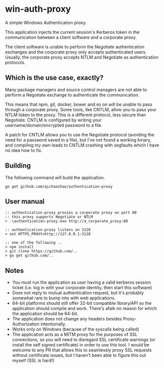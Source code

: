 # win-auth-proxy

A simple Windows Authentication proxy.

This application injects the current session's Kerberos token in the communication between a client software and a corporate proxy.

The client software is unable to perform the Negotiate authentication exchanges and the corporate proxy only accepts authenticated users. Usually, the corporate proxy accepts NTLM and Negotiate as authentication protocols.

## Which is the use case, exactly?

Many package managers and source control managers are not able to perform a Negotiate exchange to authenticate the communication.

This means that npm, git, docker, bower and so on will be unable to pass through a corporate proxy. Some tools, like CNTLM, allow you to pass your NTLM token to the proxy. This is a different protocol, less secure than Negotiate. CNTLM is configured by writing your username/domain/encrypted password to a file.

A patch for CNTLM allows you to use the Negotiate protocol (avoiding the need for a password saved in a file), but I've not found a working binary, and compiling my own leads to CNTLM crashing with segfaults which I have no idea how to fix.

## Building

The following command will build the application.

```
go get github.com/qichaozhao/authentication-proxy
```

## User manual

	:: authentication-proxy proxies a corporate proxy on port 80
	:: this proxy supports Negotiate or NTLM
    > .\authentication-proxy.exe http://a_corporate_proxy:80

    :: authentication-proxy listens on 3128
    > set HTTPS_PROXY=http://127.0.0.1:3128

    :: one of the following ..
    > npm install
    > git clone https://github.com/..
    > go get github.com/..

## Notes

* You must run the application as user having a valid kerberos session ticket (i.e. log in with your corporate identity, then start this software)
* Does not reply to mutual authentication request, but it's probably somewhat rare to bump into with web applications.
* 64-bit platforms should still offer 32-bit compatible library/API so the application should compile and work. There's afaik no reason for which the application should be 64-bit.
* The application does not change any headers besides Proxy-Authorization intentionally.
* Works only on Windows (because of the syscalls being called)
* The application acts as a MITM proxy for the purposes of SSL connections, so you will need to disregard SSL certificate warnings (or install the self signed certificate) in order to use this tool. I would be welcome to any PR that allows this to seamlessly proxy SSL requests without certificate issues, but I haven't been able to figure this out myself (SSL is hard!)

